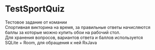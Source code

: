 # TestSportQuiz
Тестовое задание от комании  
Спортивная викторина на время, за правильные ответы начисляются баллы за которые можно купить обои на рабочий стол.  
Для хранения вопросов, вариантов ответа и баллов используется SQLite + Room, для обращения к ней RxJava
